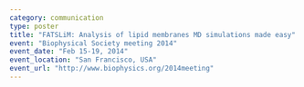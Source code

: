 ```yaml
---
category: communication
type: poster
title: "FATSLiM: Analysis of lipid membranes MD simulations made easy"
event: "Biophysical Society meeting 2014"
event_date: "Feb 15-19, 2014"
event_location: "San Francisco, USA"
event_url: "http://www.biophysics.org/2014meeting"
---
```

